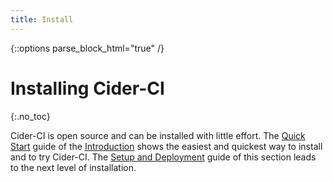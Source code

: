 ```yaml
---
title: Install
---
```

{::options parse_block_html="true" /}

# Installing Cider-CI
{:.no_toc}

Cider-CI is open source and can be installed with little effort. The [Quick
Start][] guide of the [Introduction][] shows the easiest and quickest way to
install and to try Cider-CI. The [Setup and Deployment] guide of this section leads
to the next level of installation.

  [Advanced Installation]: /installation/advanced.html
  [Introduction]: /introduction/index.html
  [Quick Start]: /introduction/quick-start/index.html
  [Setup and Deployment]: /installation/setup-and-deployment/index.html
